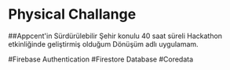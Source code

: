 # Physical Challange

##Appcent'in Sürdürülebilir Şehir konulu 40 saat süreli Hackathon etkinliğinde geliştirmiş olduğum Dönüşüm adlı uygulamam.

#Firebase Authentication
#Firestore Database
#Coredata

